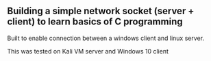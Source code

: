 ## Building a simple network socket (server + client) to learn basics of C programming

Built to enable connection between a windows client and linux server.

This was tested on Kali VM server and Windows 10 client
